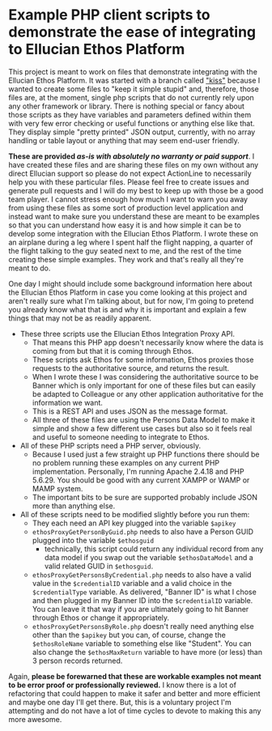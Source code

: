 # Example PHP client scripts to demonstrate the ease of integrating to Ellucian Ethos Platform


This project is meant to work on files that demonstrate integrating with the Ellucian Ethos Platform. It was started with a branch called ["kiss"](https://github.com/cfont/ethos-php-client/tree/kiss) because I wanted to create some files to "keep it simple stupid" and, therefore, those files are, at the moment, single php scripts that do not currently rely upon any other framework or library. There is nothing special or fancy about those scripts as they have variables and parameters defined within them with very few error checking or useful functions or anything else like that. They display simple "pretty printed" JSON output, currently, with no array handling or table layout or anything that may seem end-user friendly.

**These are provided _as-is with absolutely no warranty or paid support_**. I have created these files and are sharing these files on my own without any direct Ellucian support so please do not expect ActionLine to necessarily help you with these particular files. Please feel free to create issues and generate pull requests and I will do my best to keep up with those be a good team player. I cannot stress enough how much I want to warn you away from using these files as some sort of production level application and instead want to make sure you understand these are meant to be examples so that you can understand how easy it is and how simple it can be to develop some integration with the Ellucian Ethos Platform. I wrote these on an airplane during a leg where I spent half the flight napping, a quarter of the flight talking to the guy seated next to me, and the rest of the time creating these simple examples. They work and that's really all they're meant to do.

One day I might should include some background information here about the Ellucian Ethos Platform in case you come looking at this project and aren't really sure what I'm talking about, but for now, I'm going to pretend you already know what that is and why it is important and explain a few things that may not be as readily apparent.

* These three scripts use the Ellucian Ethos Integration Proxy API.
  * That means this PHP app doesn't necessarily know where the data is coming from but that it is coming through Ethos.
  * These scripts ask Ethos for some information, Ethos proxies those requests to the authoritative source, and returns the result.
  * When I wrote these I was considering the authoritative source to be Banner which is only important for one of these files but can easily be adapted to Colleague or any other application authoritative for the information we want.
  * This is a REST API and uses JSON as the message format.
  * All three of these files are using the Persons Data Model to make it simple and show a few different use cases but also so it feels real and useful to someone needing to integrate to Ethos.
* All of these PHP scripts need a PHP server, obviously.
  * Because I used just a few straight up PHP functions there should be no problem running these examples on any current PHP implementation. Personally, I'm running Apache 2.4.18 and PHP 5.6.29. You should be good with any current XAMPP or WAMP or MAMP system.
  * The important bits to be sure are supported probably include JSON more than anything else.
* All of these scripts need to be modified slightly before you run them:
  * They each need an API key plugged into the variable `$apikey`
  * `ethosProxyGetPersonByGuid.php` needs to also have a Person GUID plugged into the variable `$ethosguid`
    * technically, this script could return any individual record from any data model if you swap out the variable `$ethosDataModel` and a valid related GUID in `$ethosguid`.
  * `ethosProxyGetPersonsByCredential.php` needs to also have a valid value in the `$credentialID` variable and a valid choice in the `$credentialType` variable. As delivered, "Banner ID" is what I chose and then plugged in my Banner ID into the `$credentialID` variable. You can leave it that way if you are ultimately going to hit Banner through Ethos or change it appropriately.
  * `ethosProxyGetPersonsByRole.php` doesn't really need anything else other than the `$apikey` but you can, of course, change the `$ethosRoleName` variable to something else like "Student". You can also change the `$ethosMaxReturn` variable to have more (or less) than 3 person records returned.

Again, **please be forewarned that these are workable examples not meant to be error proof or professionally reviewed.** I know there is a lot of refactoring that could happen to make it safer and better and more efficient and maybe one day I'll get there. But, this is a voluntary project I'm attempting and do not have a lot of time cycles to devote to making this any more awesome.
